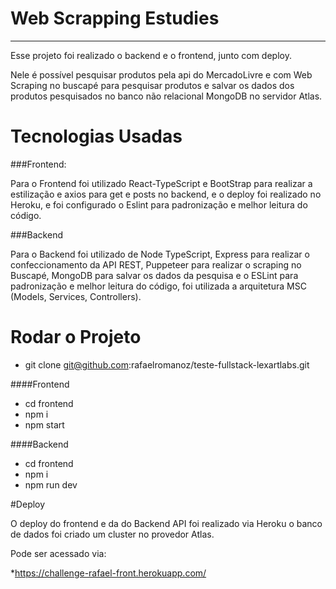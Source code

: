 # Web Scrapping Estudies
---
Esse projeto foi realizado o backend e o frontend, junto com deploy.

Nele é possível pesquisar produtos pela api do MercadoLivre e com Web Scraping no buscapé para pesquisar produtos e salvar os dados dos produtos pesquisados no banco não relacional MongoDB no servidor Atlas.

# Tecnologias Usadas

###Frontend:

Para o Frontend foi utilizado React-TypeScript e BootStrap para realizar a estilização e axios para get e posts no backend, e o deploy foi realizado no Heroku, e foi configurado o Eslint para padronização e melhor leitura do código.

###Backend

Para o Backend foi utilizado de Node TypeScript, Express para realizar o confeccionamento da API REST, Puppeteer para realizar o scraping no Buscapé, MongoDB para salvar os dados da pesquisa e o ESLint para padronização e melhor leitura do código, foi utilizada a arquitetura MSC (Models, Services, Controllers).

# Rodar o Projeto

* git clone git@github.com:rafaelromanoz/teste-fullstack-lexartlabs.git

####Frontend
* cd frontend
* npm i 
* npm start

####Backend
* cd frontend
* npm i 
* npm run dev

#Deploy

O deploy do frontend e da do Backend API foi realizado via Heroku o banco de dados foi criado um cluster no provedor Atlas.

Pode ser acessado via: 

*https://challenge-rafael-front.herokuapp.com/
